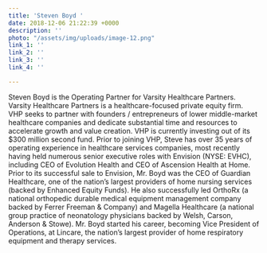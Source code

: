 ```yaml
---
title: 'Steven Boyd '
date: 2018-12-06 21:22:39 +0000
description: ''
photo: "/assets/img/uploads/image-12.png"
link_1: ''
link_2: ''
link_3: ''
link_4: ''

---
```

Steven Boyd is the Operating Partner for Varsity Healthcare Partners. Varsity Healthcare Partners is a healthcare-focused private equity firm. VHP seeks to partner with founders / entrepreneurs of lower middle-market healthcare companies and dedicate substantial time and resources to accelerate growth and value creation. VHP is currently investing out of its $300 million second fund. Prior to joining VHP, Steve has over 35 years of operating experience in healthcare services companies, most recently having held numerous senior executive roles with Envision (NYSE: EVHC), including CEO of Evolution Health and CEO of Ascension Health at Home. Prior to its successful sale to Envision, Mr. Boyd was the CEO of Guardian Healthcare, one of the nation’s largest providers of home nursing services (backed by Enhanced Equity Funds). He also successfully led OrthoRx (a national orthopedic durable medical equipment management company backed by Ferrer Freeman & Company) and Magella Healthcare (a national group practice of neonatology physicians backed by Welsh, Carson, Anderson & Stowe). Mr. Boyd started his career, becoming Vice President of Operations, at Lincare, the nation’s largest provider of home respiratory equipment and therapy services.